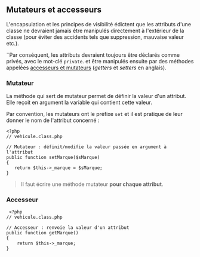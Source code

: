 ## Mutateurs et accesseurs

L'encapsulation et les principes de visibilité édictent que les attributs d'une classe ne devraient jamais être manipulés directement à l'extérieur de la classe (pour éviter des accidents tels que suppression, mauvaise valeur etc.). 

¨Par conséquent, les attributs devraient toujours être déclarés comme privés, avec le mot-clé `private`.  et être manipulés ensuite par des méthodes appelées [accesseurs et mutateurs](https://openclassrooms.com/fr/courses/1665806-programmez-en-oriente-objet-en-php/1666060-utiliser-la-classe) (_getters_ et _setters_ en anglais).  

### Mutateur

La méthode qui sert de mutateur permet de définir la valeur d'un attribut. Elle reçoit en argument la variable qui contient cette valeur.    

Par convention, les mutateurs ont le préfixe `set` et il est pratique de leur donner le nom de l'attribut concerné :  
  
    <?php
    // vehicule.class.php  

    // Mutateur : définit/modifie la valeur passée en argument à l'attribut 
    public function setMarque($sMarque) 
    {
       return $this->_marque = $sMarque;
    }

> Il faut écrire une méthode mutateur **pour chaque attribut**.  

### Accesseur

     <?php
    // vehicule.class.php  

    // Accesseur : renvoie la valeur d'un attribut  
    public function getMarque() 
    {
        return $this->_marque;
    }


<div style="margin-bottom: 45px;"></div>
